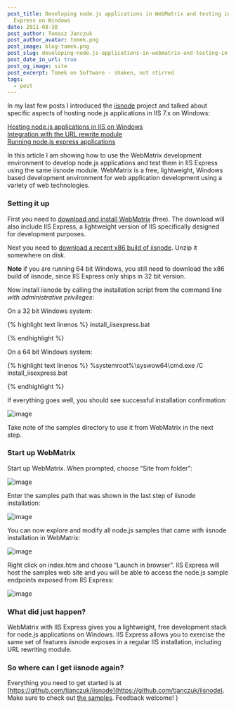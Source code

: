 ```yaml
---
post_title: Developing node.js applications in WebMatrix and testing in IIS
  Express on Windows
date: 2011-08-30
post_author: Tomasz Janczuk
post_author_avatar: tomek.png
post_image: blog-tomek.png
post_slug: developing-node.js-applications-in-webmatrix-and-testing-in-iis-express-on-windows
post_date_in_url: true
post_og_image: site
post_excerpt: Tomek on Software - shaken, not stirred
tags:
  - post
---
```





In my last few posts I introduced the [iisnode](https://github.com/tjanczuk/iisnode) project and talked about specific aspects of hosting node.js applications in IIS 7.x on Windows:  

[Hosting node.js applications in IIS on Windows](http://tomasz.janczuk.org/2011/08/hosting-nodejs-applications-in-iis-on.html)   
[Integration with the URL rewrite module](http://tomasz.janczuk.org/2011/08/using-url-rewriting-with-nodejs.html)         
[Running node.js express applications](http://tomasz.janczuk.org/2011/08/hosting-express-nodejs-applications-in.html)   

In this article I am showing how to use the WebMatrix development environment to develop node.js applications and test them in IIS Express using the same iisnode module. WebMatrix is a free, lightweight, Windows based development environment for web application development using a variety of web technologies.   

### Setting it up  

First you need to [download and install WebMatrix](http://www.microsoft.com/web/webmatrix/) (free). The download will also include IIS Express, a lightweight version of IIS specifically designed for development purposes.   

Next you need to [download a recent x86 build of iisnode](https://github.com/tjanczuk/iisnode/archives/master). Unzip it somewhere on disk.     

**Note** if you are running 64 bit Windows, you still need to download the x86 build of iisnode, since IIS Express only ships in 32 bit version.    

Now install iisnode by calling the installation script from the command line *with administrative privileges*:   

On a 32 bit Windows system:  

{% highlight text linenos %}
     install_iisexpress.bat

{% endhighlight %}



On a 64 bit Windows system:

{% highlight text linenos %}
%systemroot%\syswow64\cmd.exe /C install_iisexpress.bat

{% endhighlight %}



If everything goes well, you should see successful installation confirmation:

 ![image](http://lh6.ggpht.com/-KK_0hT3xFjQ/Tl2PpGZ0w1I/AAAAAAAAB0c/5faYD7601Iw/image_thumb%25255B1%25255D.png?imgmax=800)

Take note of the samples directory to use it from WebMatrix in the next step.

### Start up WebMatrix

Start up WebMatrix. When prompted, choose “Site from folder”:

 ![image](http://lh6.ggpht.com/-3VWZ7_4a18E/Tl2Pp3wpoqI/AAAAAAAAB0k/Vkrhv5t7rSI/image_thumb%25255B3%25255D.png?imgmax=800)

Enter the samples path that was shown in the last step of iisnode installation:

 ![image](http://lh3.ggpht.com/-53JZjEEoSWQ/Tl2Pq9he-1I/AAAAAAAAB0s/vwEsqix_mjg/image_thumb%25255B5%25255D.png?imgmax=800)

You can now explore and modify all node.js samples that came with iisnode installation in WebMatrix:

 ![image](http://lh3.ggpht.com/-tniBWla_URQ/Tl2PtcGw-NI/AAAAAAAAB00/u3P3xtr2HUw/image_thumb%25255B8%25255D.png?imgmax=800)

Right click on index.htm and choose “Launch in browser”. IIS Express will host the samples web site and you will be able to access the node.js sample endpoints exposed from IIS Express: 

 ![image](http://lh4.ggpht.com/-yD6dJDDhrnI/Tl2Ptzpnq6I/AAAAAAAAB08/7zLrBicLEjI/image_thumb%25255B10%25255D.png?imgmax=800)

### What did just happen?

WebMatrix with IIS Express gives you a lightweight, free development stack for node.js applications on Windows. IIS Express allows you to exercise the same set of features iisnode exposes in a regular IIS installation, including URL rewriting module. 

### So where can I get iisnode again?

Everything you need to get started is at [https://github.com/tjanczuk/iisnode](https://github.com/tjanczuk/iisnode). Make sure to check out [the samples](https://github.com/tjanczuk/iisnode/tree/master/src/samples). Feedback welcome!  }